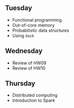 ## Tuesday

- Functional programming
- Out-of-core memory
- Probabilistic data structures
- Using `dask`

## Wednesday

- Review of HW09
- Review of HW10

## Thursday

- Distributed computing
- Introduction to Spark
